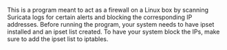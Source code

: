 This is a program meant to act as a firewall on a Linux box by scanning Suricata logs for certain alerts and blocking the corresponding IP addresses.
Before running the program, your system needs to have ipset installed and an ipset list created. To have your system block the IPs, make sure to add
the ipset list to iptables.

